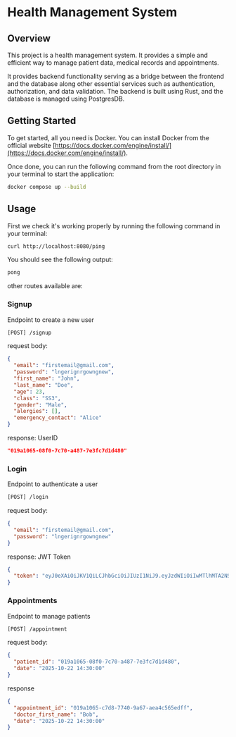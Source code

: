# Health Management System

## Overview

This project is a health management system. It provides a simple and efficient way to manage patient data, medical records and appointments.

It provides backend functionality serving as a bridge between the frontend and the database along other essential services such as authentication, authorization, and data validation. The backend is built using Rust, and the database is managed using PostgresDB.

## Getting Started

To get started, all you need is Docker. You can install Docker from the official website [https://docs.docker.com/engine/install/](https://docs.docker.com/engine/install/).

Once done, you can run the following command from the root directory in your terminal to start the application:

```bash
docker compose up --build
```

## Usage

First we check it's working properly by running the following command in your terminal:

```bash
curl http://localhost:8080/ping
```

You should see the following output:

```bash
pong
```

other routes available are:

### Signup

Endpoint to create a new user

```bash
[POST] /signup
```

request body:

```json
{
  "email": "firstemail@gmail.com",
  "password": "lngerignrgowngnew",
  "first_name": "John",
  "last_name": "Doe",
  "age": 23,
  "class": "SS3",
  "gender": "Male",
  "alergies": [],
  "emergency_contact": "Alice"
}
```

response: UserID

```json
"019a1065-08f0-7c70-a487-7e3fc7d1d480"
```

### Login

Endpoint to authenticate a user

```bash
[POST] /login
```

request body:

```json
{
  "email": "firstemail@gmail.com",
  "password": "lngerignrgowngnew"
}
```

response: JWT Token

```json
{
  "token": "eyJ0eXAiOiJKV1QiLCJhbGciOiJIUzI1NiJ9.eyJzdWIiOiIwMTlhMTA2NS0wOGYwLTdjNzAtYTQ4Ny03ZTNmYzdkMWQ0ODAiLCJlbWFpbCI6ImZpcnN0ZW1haWxAZ21haWwuY29tIiwiZXhwIjoxNzYxMjk4MDc2fQ.7_zUc-eWoHScbHlBsa2wVj9xWuKLEPBUWCK8y6-XQQI"
}
```

### Appointments

Endpoint to manage patients

```bash
[POST] /appointment
```

request body:

```json
{
  "patient_id": "019a1065-08f0-7c70-a487-7e3fc7d1d480",
  "date": "2025-10-22 14:30:00"
}
```

response

```json
{
  "appointment_id": "019a1065-c7d8-7740-9a67-aea4c565edff",
  "doctor_first_name": "Bob",
  "date": "2025-10-22 14:30:00"
}
```
